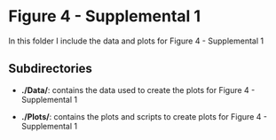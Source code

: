 # Figure 4 - Supplemental 1

In this folder I include the data and plots for Figure 4 - Supplemental 1

## Subdirectories

+ **./Data/**: contains the data used to create the plots for Figure 4 - Supplemental 1

+ **./Plots/**: contains the plots and scripts to create plots for Figure 4 - Supplemental 1
